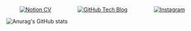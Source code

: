 <div style="display: flex; justify-content: space-around; align-items: center; width: 100%;">
  <a href="https://jaehee831.notion.site/Hi-I-m-Jaehee-7869403b0bca403aabcfd7ae5e4cc1c3?pvs=4" target="_blank">
    <img src="https://img.shields.io/badge/CV-66DEB1?style=flat&logo=Notion&logoColor=000000" alt="Notion CV"/>
  </a>
  <a href="https://jaehee831.github.io/" target="_blank">
    <img src="https://img.shields.io/badge/Tech Blog-FCBFBD?style=flat&logo=GitHub&logoColor=181717" alt="GitHub Tech Blog"/>
  </a>
  <a href="https://www.instagram.com/jae_pee831/" target="_blank">
    <img src="https://img.shields.io/badge/Tech Blog-B2FCE4?style=flat&logo=Instagram&logoColor=E4405F" alt="Instagram"/>
  </a>
</div>


![Anurag's GitHub stats](https://github-readme-stats.vercel.app/api?username=jaehee831&show_icons=true&theme=radical)
